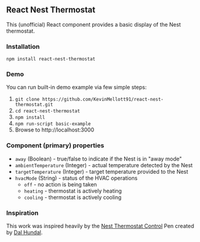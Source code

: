 ## React Nest Thermostat
This (unofficial) React component provides a basic display of the Nest thermostat.

### Installation
```
npm install react-nest-thermostat
```

### Demo
You can run built-in demo example via few simple steps:<br />
1. `git clone https://github.com/KevinMellott91/react-nest-thermostat.git`<br />
2. `cd react-nest-thermostat`<br />
3. `npm install`<br />
4. `npm run-script basic-example`<br />
5. Browse to http://localhost:3000

### Component (primary) properties
- `away` (Boolean) - true/false to indicate if the Nest is in "away mode"
- `ambientTemperature` (Integer) - actual temperature detected by the Nest
- `targetTemperature` (Integer) - target temperature provided to the Nest
- `hvacMode` (String) - status of the HVAC operations
  - `off` - no action is being taken
  - `heating` - thermostat is actively heating
  - `cooling` - thermostat is actively cooling

### Inspiration
This work was inspired heavily by the [Nest Thermostat Control](http://codepen.io/dalhundal/pen/KpabZB/) Pen created by [Dal Hundal](http://codepen.io/dalhundal/).
